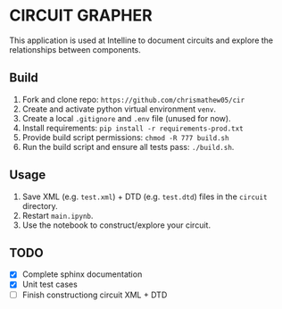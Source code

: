 # CIRCUIT GRAPHER

This application is used at Intelline to document circuits and explore the relationships between components.

## Build

1. Fork and clone repo: `https://github.com/chrismathew05/cir`
2. Create and activate python virtual environment `venv`.
3. Create a local `.gitignore` and `.env` file (unused for now).
4. Install requirements: `pip install -r requirements-prod.txt`
5. Provide build script permissions: `chmod -R 777 build.sh`
6. Run the build script and ensure all tests pass: `./build.sh`.

## Usage

1. Save XML (e.g. `test.xml`) + DTD (e.g. `test.dtd`) files in the `circuit` directory.
2. Restart `main.ipynb`.
3. Use the notebook to construct/explore your circuit.

## TODO

- [x] Complete sphinx documentation
- [x] Unit test cases
- [ ] Finish constructiong circuit XML + DTD
